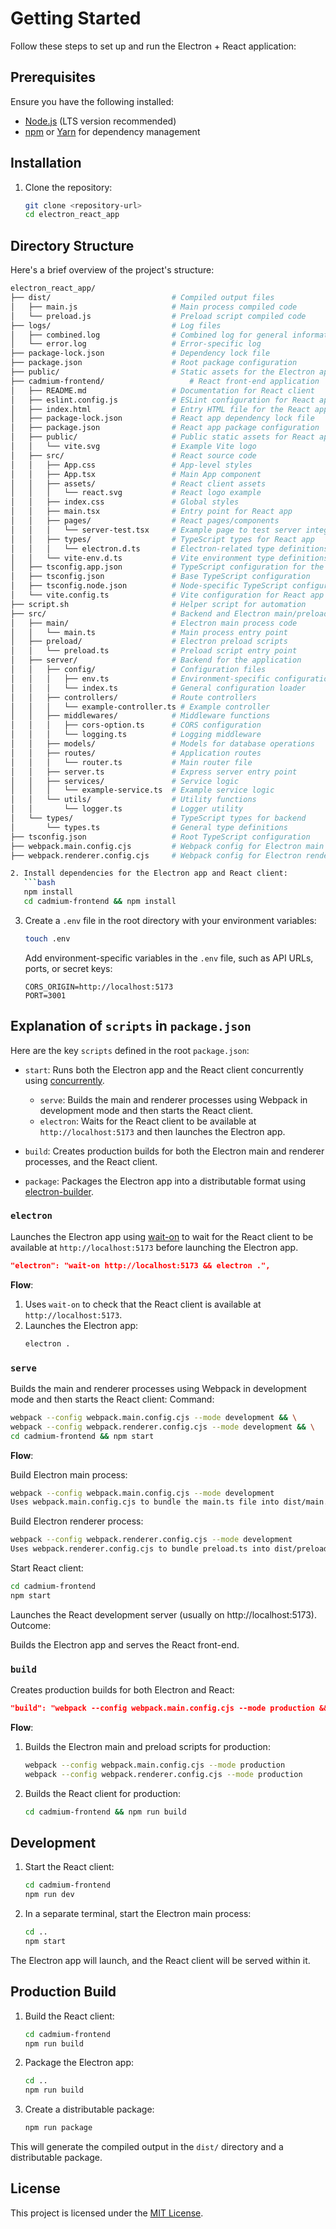 # Getting Started

Follow these steps to set up and run the Electron + React application:

## Prerequisites

Ensure you have the following installed:

- [Node.js](https://nodejs.org/) (LTS version recommended)
- [npm](https://www.npmjs.com/) or [Yarn](https://yarnpkg.com/) for dependency management

## Installation

1. Clone the repository:
   ```bash
   git clone <repository-url>
   cd electron_react_app
   ```

## Directory Structure

Here's a brief overview of the project's structure:

```bash
electron_react_app/
├── dist/                           # Compiled output files
│   ├── main.js                     # Main process compiled code
│   └── preload.js                  # Preload script compiled code
├── logs/                           # Log files
│   ├── combined.log                # Combined log for general information
│   └── error.log                   # Error-specific log
├── package-lock.json               # Dependency lock file
├── package.json                    # Root package configuration
├── public/                         # Static assets for the Electron app
├── cadmium-frontend/                   # React front-end application
│   ├── README.md                   # Documentation for React client
│   ├── eslint.config.js            # ESLint configuration for React app
│   ├── index.html                  # Entry HTML file for the React app
│   ├── package-lock.json           # React app dependency lock file
│   ├── package.json                # React app package configuration
│   ├── public/                     # Public static assets for React app
│   │   └── vite.svg                # Example Vite logo
│   ├── src/                        # React source code
│   │   ├── App.css                 # App-level styles
│   │   ├── App.tsx                 # Main App component
│   │   ├── assets/                 # React client assets
│   │   │   └── react.svg           # React logo example
│   │   ├── index.css               # Global styles
│   │   ├── main.tsx                # Entry point for React app
│   │   ├── pages/                  # React pages/components
│   │   │   └── server-test.tsx     # Example page to test server integration
│   │   ├── types/                  # TypeScript types for React app
│   │   │   └── electron.d.ts       # Electron-related type definitions
│   │   └── vite-env.d.ts           # Vite environment type definitions
│   ├── tsconfig.app.json           # TypeScript configuration for the React app
│   ├── tsconfig.json               # Base TypeScript configuration
│   ├── tsconfig.node.json          # Node-specific TypeScript configuration
│   └── vite.config.ts              # Vite configuration for React app
├── script.sh                       # Helper script for automation
├── src/                            # Backend and Electron main/preload scripts
│   ├── main/                       # Electron main process code
│   │   └── main.ts                 # Main process entry point
│   ├── preload/                    # Electron preload scripts
│   │   └── preload.ts              # Preload script entry point
│   ├── server/                     # Backend for the application
│   │   ├── config/                 # Configuration files
│   │   │   ├── env.ts              # Environment-specific configuration
│   │   │   └── index.ts            # General configuration loader
│   │   ├── controllers/            # Route controllers
│   │   │   └── example-controller.ts # Example controller
│   │   ├── middlewares/            # Middleware functions
│   │   │   ├── cors-option.ts      # CORS configuration
│   │   │   └── logging.ts          # Logging middleware
│   │   ├── models/                 # Models for database operations
│   │   ├── routes/                 # Application routes
│   │   │   └── router.ts           # Main router file
│   │   ├── server.ts               # Express server entry point
│   │   ├── services/               # Service logic
│   │   │   └── example-service.ts  # Example service logic
│   │   └── utils/                  # Utility functions
│   │       └── logger.ts           # Logger utility
│   └── types/                      # TypeScript types for backend
│       └── types.ts                # General type definitions
├── tsconfig.json                   # Root TypeScript configuration
├── webpack.main.config.cjs         # Webpack config for Electron main process
├── webpack.renderer.config.cjs     # Webpack config for Electron renderer process

2. Install dependencies for the Electron app and React client:
   ```bash
   npm install
   cd cadmium-frontend && npm install
   ```

3. Create a `.env` file in the root directory with your environment variables:
   ```bash
   touch .env
   ```
   Add environment-specific variables in the `.env` file, such as API URLs, ports, or secret keys:
   ```
   CORS_ORIGIN=http://localhost:5173
   PORT=3001
   ```

## Explanation of `scripts` in `package.json`

Here are the key `scripts` defined in the root `package.json`:

- `start`: Runs both the Electron app and the React client concurrently using [concurrently](https://www.npmjs.com/package/concurrently).
  - `serve`: Builds the main and renderer processes using Webpack in development mode and then starts the React client.
  - `electron`: Waits for the React client to be available at `http://localhost:5173` and then launches the Electron app.

- `build`: Creates production builds for both the Electron main and renderer processes, and the React client.

- `package`: Packages the Electron app into a distributable format using [electron-builder](https://www.electron.build/).


### `electron`

Launches the Electron app using [wait-on](https://www.npmjs.com/package/wait-on) to wait for the React client to be available at `http://localhost:5173` before launching the Electron app.
```json
"electron": "wait-on http://localhost:5173 && electron .",
```

**Flow**:
1. Uses `wait-on` to check that the React client is available at `http://localhost:5173`.
2. Launches the Electron app:
   ```bash
   electron .
   ```

### `serve`

Builds the main and renderer processes using Webpack in development mode and then starts the React client:
Command:

```bash
webpack --config webpack.main.config.cjs --mode development && \
webpack --config webpack.renderer.config.cjs --mode development && \
cd cadmium-frontend && npm start
```
**Flow**:

Build Electron main process:

```bash
webpack --config webpack.main.config.cjs --mode development
Uses webpack.main.config.cjs to bundle the main.ts file into dist/main.js for development.
```
Build Electron renderer process:
```bash
webpack --config webpack.renderer.config.cjs --mode development
Uses webpack.renderer.config.cjs to bundle preload.ts into dist/preload.js.
```
Start React client:

```bash
cd cadmium-frontend
npm start
```
Launches the React development server (usually on http://localhost:5173).
Outcome:

Builds the Electron app and serves the React front-end.

### `build`

Creates production builds for both Electron and React:

```json
"build": "webpack --config webpack.main.config.cjs --mode production && webpack --config webpack.renderer.config.cjs --mode production && cd cadmium-frontend && npm run build",
```

**Flow**:
1. Builds the Electron main and preload scripts for production:
   ```bash
   webpack --config webpack.main.config.cjs --mode production
   webpack --config webpack.renderer.config.cjs --mode production
   ```

2. Builds the React client for production:
   ```bash
   cd cadmium-frontend && npm run build
   ```



## Development

1. Start the React client:
   ```bash
   cd cadmium-frontend
   npm run dev
   ```

2. In a separate terminal, start the Electron main process:
   ```bash
   cd ..
   npm start
   ```

The Electron app will launch, and the React client will be served within it.



## Production Build

1. Build the React client:
   ```bash
   cd cadmium-frontend
   npm run build
   ```

2. Package the Electron app:
   ```bash
   cd ..
   npm run build
   ```

3. Create a distributable package:
   ```bash
   npm run package
   ```

This will generate the compiled output in the `dist/` directory and a distributable package.


## License

This project is licensed under the [MIT License](LICENSE).
